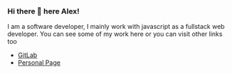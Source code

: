 ### Hi there 👋 here Alex!
I am a software developer, I mainly work with javascript as a fullstack web developer.
You can see some of my work here or you can visit other links too

- [GitLab](https://gitlab.com/kutiny)
- [Personal Page](https://alexaguirre.com.ar)
